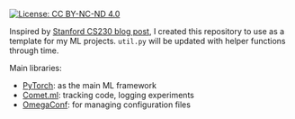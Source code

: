 [![License: CC BY-NC-ND 4.0](https://img.shields.io/badge/License-CC%20BY--NC--ND%204.0-lightgrey.svg)](https://creativecommons.org/licenses/by-nc-nd/4.0/)

Inspired by [Stanford CS230 blog post](https://cs230.stanford.edu/blog/pytorch/), I created this repository to use as a template for my ML projects. `util.py` will be updated with helper functions through time.

Main libraries:
* [PyTorch](pytorch.org/): as the main ML framework
* [Comet.ml](https://www.comet.ml): tracking code, logging experiments
* [OmegaConf](https://omegaconf.readthedocs.io/en/latest/): for managing configuration files


